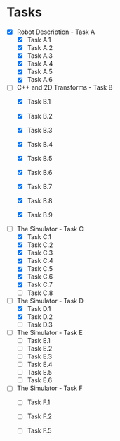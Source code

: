 # Tasks

- [x] Robot Description - Task A
    - [x] Task A.1
    - [x] Task A.2
    - [x] Task A.3
    - [x] Task A.4
    - [x] Task A.5
    - [x] Task A.6

- [ ] C++ and 2D Transforms - Task B
    - [x] Task B.1
    - [x] Task B.2
    - [x] Task B.3
    - [x] Task B.4
    - [x] Task B.5
    - [x] Task B.6
    - [x] Task B.7
    - [x] Task B.8
    - [x] Task B.9
    

- [ ] The Simulator - Task C
    - [x] Task C.1
    - [x] Task C.2
    - [x] Task C.3
    - [x] Task C.4
    - [x] Task C.5
    - [x] Task C.6
    - [x] Task C.7
    - [ ] Task C.8

- [ ] The Simulator - Task D
    - [x] Task D.1
    - [x] Task D.2
    - [ ] Task D.3
 
- [ ] The Simulator - Task E
    - [ ] Task E.1
    - [ ] Task E.2
    - [ ] Task E.3
    - [ ] Task E.4
    - [ ] Task E.5
    - [ ] Task E.6

- [ ] The Simulator - Task F
    - [ ] Task F.1
    - [ ] Task F.2
    - [ ] Task F.5

